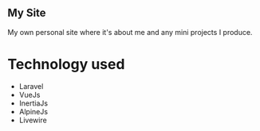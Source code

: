 ## My Site

My own personal site where it's about me and any mini projects I produce.

# Technology used
- Laravel
- VueJs
- InertiaJs
- AlpineJs
- Livewire